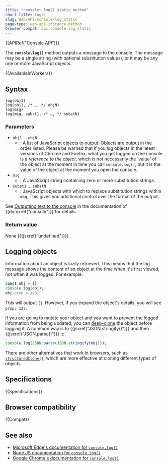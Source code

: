 ```yaml
---
title: "console: log() static method"
short-title: log()
slug: Web/API/console/log_static
page-type: web-api-instance-method
browser-compat: api.console.log_static
---
```


{{APIRef("Console API")}}

The **`console.log()`** method outputs a message to the console. The message may be a single string (with optional substitution values), or it may be any one or more JavaScript objects.

{{AvailableInWorkers}}

## Syntax

```js-nolint
log(obj1)
log(obj1, /* …, */ objN)
log(msg)
log(msg, subst1, /* …, */ substN)
```

### Parameters

- `obj1` … `objN`
  - : A list of JavaScript objects to output. Objects are output in the order listed. Please be warned that if you log objects in the latest versions of Chrome and Firefox, what you get logged on the console is a _reference to the object_, which is not necessarily the 'value' of the object at the moment in time you call `console.log()`, but it is the value of the object at the moment you open the console.
- `msg`
  - : A JavaScript string containing zero or more substitution strings.
- `subst1` … `substN`
  - : JavaScript objects with which to replace substitution strings within `msg`. This gives you additional control over the format of the output.

See [Outputting text to the console](/en-US/docs/Web/API/console#outputting_text_to_the_console) in the documentation of {{domxref("console")}} for details.

### Return value

None ({{jsxref("undefined")}}).

## Logging objects

Information about an object is lazily retrieved. This means that the log message shows the content of an object at the time when it's first viewed, not when it was logged. For example:

```js
const obj = {};
console.log(obj);
obj.prop = 123;
```

This will output `{}`. However, if you expand the object's details, you will see `prop: 123`.

If you are going to mutate your object and you want to prevent the logged information from being updated, you can [deep-clone](/en-US/docs/Glossary/Deep_copy) the object before logging it. A common way is to {{jsxref("JSON.stringify()")}} and then {{jsxref("JSON.parse()")}} it:

```js
console.log(JSON.parse(JSON.stringify(obj)));
```

There are other alternatives that work in browsers, such as [`structuredClone()`](/en-US/docs/Web/API/structuredClone), which are more effective at cloning different types of objects.

## Specifications

{{Specifications}}

## Browser compatibility

{{Compat}}

## See also

- [Microsoft Edge's documentation for `console.log()`](https://learn.microsoft.com/en-us/microsoft-edge/devtools-guide-chromium/console/api#log)
- [Node.JS documentation for `console.log()`](https://nodejs.org/docs/latest/api/console.html#consolelogdata-args)
- [Google Chrome's documentation for `console.log()`](https://developer.chrome.com/docs/devtools/console/api/#log)
